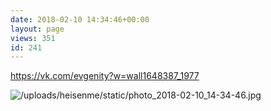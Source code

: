 ```yaml
---
date: 2018-02-10 14:34:46+00:00
layout: page
views: 351
id: 241
---
```


https://vk.com/evgenity?w=wall1648387_1977



![/uploads/heisenme/static/photo_2018-02-10_14-34-46.jpg](/uploads/heisenme/static/photo_2018-02-10_14-34-46.jpg)
